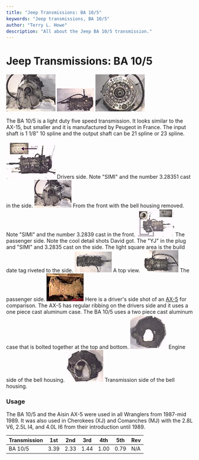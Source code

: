 ```yaml
---
title: "Jeep Transmissions: BA 10/5"
keywords: "Jeep transmissions, BA 10/5"
author: "Terry L. Howe"
description: "All about the Jeep BA 10/5 transmission."
---
```

# Jeep Transmissions: BA 10/5

[![ba10/5 front](/img/transmission/factory/ba10f_.jpg)](/img/transmission/factory/ba10f.jpg) [![ba10/5 side](/img/transmission/factory/ba10ds_.jpg)](/img/transmission/factory/ba10ds.jpg) [![ba10/5 back](/img/transmission/factory/ba10b_.jpg)](/img/transmission/factory/ba10b.jpg)   

The BA 10/5 is a light duty five speed transmission. It looks similar to the AX-15, but smaller and it is manufactured by Peugeot in France. The input shaft is 1 1/8" 10 spline and the output shaft can be 21 spline or 23 spline.

[![ba10/5 drivers side detail](/img/transmission/factory/ba10dsd_.jpg)](/img/transmission/factory/ba10dsd.jpg) Drivers side. Note "SIMI" and the number 3.28351 cast in the side. [![ba10/5 front detail](/img/transmission/factory/ba10fd_.jpg)](/img/transmission/factory/ba10fd.jpg) From the front with the bell housing removed. Note "SIMI" and the number 3.2839 cast in the front. [![ba10/5 passenger side detail](/img/transmission/factory/ba10psd_.jpg)](/img/transmission/factory/ba10psd.jpg) The passenger side. Note the cool detail shots David got. The "YJ" in the plug and "SIMI" and 3.2835 cast on the side. The light square area is the build date tag riveted to the side. [![ba10/5 top](/img/transmission/factory/ba10t_.jpg)](/img/transmission/factory/ba10t.jpg) A top view. [![ba10/5 top](/img/transmission/factory/ba10ps_.jpg)](/img/transmission/factory/ba10ps.jpg) The passenger side. [![AX-5 side](/img/transmission/factory/ax5s_.jpg)](/img/transmission/factory/ax5s.jpg) Here is a driver's side shot of an [AX-5](/transmission/factory/ax5.md) for comparison. The AX-5 has regular ribbing on the drivers side and it uses a one piece cast aluminum case. The BA 10/5 uses a two piece cast aluminum case that is bolted together at the top and bottom. [![ba10/5 bell housing](/img/bell/bellba10_.jpg)](/img/bell/bellba10.jpg) Engine side of the bell housing. [![ba10/5 bell housing](/img/bell/bellba10b_.jpg)](/img/bell/bellba10b.jpg) Transmission side of the bell housing. 

### Usage

The BA 10/5 and the Aisin AX-5 were used in all Wranglers from 1987-mid 1989. It was also used in Cherokees (XJ) and Comanches (MJ) with the 2.8L V6, 2.5L I4, and 4.0L I6 from their introduction until 1989.

| Transmission | 1st  | 2nd  | 3rd  | 4th  | 5th  | Rev |
|--------------|------|------|------|------|------|-----|
| BA 10/5      | 3.39 | 2.33 | 1.44 | 1.00 | 0.79 | N/A |